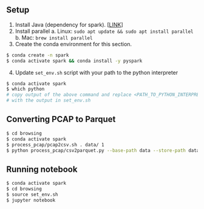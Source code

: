 ## Setup
1. Install Java (dependency for spark). [[LINK][1]]
2. Install parallel
   a. Linux: `sudo apt update && sudo apt install parallel`
   b. Mac: `brew install parallel`
3. Create the conda environment for this section.
```bash
$ conda create -n spark
$ conda activate spark && conda install -y pyspark
```
4. Update `set_env.sh` script with your path to the python interpreter
```bash
$ conda activate spark
$ which python
# copy output of the above command and replace <PATH_TO_PYTHON_INTERPRETER>
# with the output in set_env.sh
```

## Converting PCAP to Parquet
```bash
$ cd browsing
$ conda activate spark
$ process_pcap/pcap2csv.sh . data/ 1
$ python process_pcap/csv2parquet.py --base-path data --store-path data
```

## Running notebook
```bash
$ conda activate spark
$ cd browsing
$ source set_env.sh
$ jupyter notebook
```

[1]: https://java.com/en/download/manual.jsp
